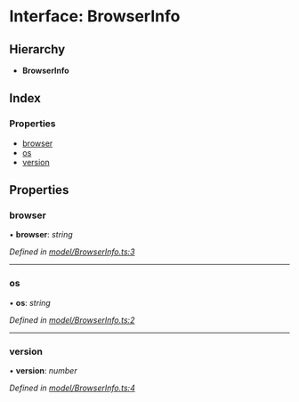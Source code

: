 
# Interface: BrowserInfo

## Hierarchy

* **BrowserInfo**

## Index

### Properties

* [browser](browserinfo.md#browser)
* [os](browserinfo.md#os)
* [version](browserinfo.md#version)

## Properties

###  browser

• **browser**: *string*

*Defined in [model/BrowserInfo.ts:3](https://github.com/easy-pwa/easy-pwa-js/blob/1fe1473/src/model/BrowserInfo.ts#L3)*

___

###  os

• **os**: *string*

*Defined in [model/BrowserInfo.ts:2](https://github.com/easy-pwa/easy-pwa-js/blob/1fe1473/src/model/BrowserInfo.ts#L2)*

___

###  version

• **version**: *number*

*Defined in [model/BrowserInfo.ts:4](https://github.com/easy-pwa/easy-pwa-js/blob/1fe1473/src/model/BrowserInfo.ts#L4)*
